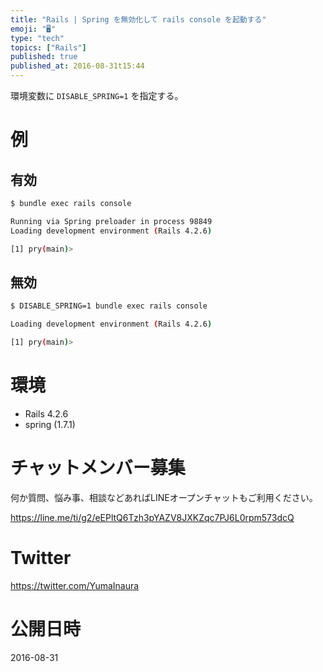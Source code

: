 ```yaml
---
title: "Rails | Spring を無効化して rails console を起動する"
emoji: "🖥"
type: "tech"
topics: ["Rails"]
published: true
published_at: 2016-08-31t15:44
---
```


環境変数に `DISABLE_SPRING=1` を指定する。

# 例


## 有効

```bash
$ bundle exec rails console

Running via Spring preloader in process 98849
Loading development environment (Rails 4.2.6)

[1] pry(main)> 
```

## 無効


```bash
$ DISABLE_SPRING=1 bundle exec rails console

Loading development environment (Rails 4.2.6)

[1] pry(main)> 
```

# 環境

- Rails 4.2.6
-  spring (1.7.1) 








<!-- Update From Qiita API -->

# チャットメンバー募集


何か質問、悩み事、相談などあればLINEオープンチャットもご利用ください。

https://line.me/ti/g2/eEPltQ6Tzh3pYAZV8JXKZqc7PJ6L0rpm573dcQ





# Twitter


https://twitter.com/YumaInaura


<!-- Update From Qiita API -->



# 公開日時

2016-08-31
